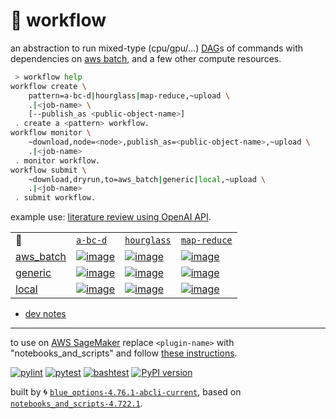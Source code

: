 # 📜 workflow

an abstraction to run mixed-type (cpu/gpu/...) [DAG](https://networkx.org/documentation/stable/reference/classes/digraph.html)s of commands with dependencies on [aws batch](https://aws.amazon.com/batch/), and a few other compute resources.

```bash
 > workflow help
workflow create \
	pattern=a-bc-d|hourglass|map-reduce,~upload \
	.|<job-name> \
	[--publish_as <public-object-name>]
 . create a <pattern> workflow.
workflow monitor \
	~download,node=<node>,publish_as=<public-object-name>,~upload \
	.|<job-name>
 . monitor workflow.
workflow submit \
	~download,dryrun,to=aws_batch|generic|local,~upload \
	.|<job-name>
 . submit workflow.
```

example use: [literature review using OpenAI API](https://github.com/kamangir/openai-commands/tree/main/openai_commands/literature_review).

|   |   |   |   |
| --- | --- | --- | --- |
| 📜 | [`a-bc-d`](./patterns/a-bc-d.dot) | [`hourglass`](./patterns/hourglass.dot) | [`map-reduce`](./patterns/map-reduce.dot) |
| [aws_batch](./runners/aws_batch.py) | [![image](https://kamangir-public.s3.ca-central-1.amazonaws.com/aws_batch-a-bc-d/workflow.gif?raw=true&random=5zinpXZ2kK8Cs0jn)](https://kamangir-public.s3.ca-central-1.amazonaws.com/aws_batch-a-bc-d/workflow.gif?raw=true&random=5zinpXZ2kK8Cs0jn) | [![image](https://kamangir-public.s3.ca-central-1.amazonaws.com/aws_batch-hourglass/workflow.gif?raw=true&random=Og3q4dX2nmBAnyoA)](https://kamangir-public.s3.ca-central-1.amazonaws.com/aws_batch-hourglass/workflow.gif?raw=true&random=Og3q4dX2nmBAnyoA) | [![image](https://kamangir-public.s3.ca-central-1.amazonaws.com/aws_batch-map-reduce/workflow.gif?raw=true&random=axD9ipNuI1t3p7yK)](https://kamangir-public.s3.ca-central-1.amazonaws.com/aws_batch-map-reduce/workflow.gif?raw=true&random=axD9ipNuI1t3p7yK) |
| [generic](./runners/generic.py) | [![image](https://kamangir-public.s3.ca-central-1.amazonaws.com/generic-a-bc-d/workflow.gif?raw=true&random=wALm1KyKZLbAUAFi)](https://kamangir-public.s3.ca-central-1.amazonaws.com/generic-a-bc-d/workflow.gif?raw=true&random=wALm1KyKZLbAUAFi) | [![image](https://kamangir-public.s3.ca-central-1.amazonaws.com/generic-hourglass/workflow.gif?raw=true&random=RKlx5nQIjSEinUdu)](https://kamangir-public.s3.ca-central-1.amazonaws.com/generic-hourglass/workflow.gif?raw=true&random=RKlx5nQIjSEinUdu) | [![image](https://kamangir-public.s3.ca-central-1.amazonaws.com/generic-map-reduce/workflow.gif?raw=true&random=a0DOPGXkMgExcfVG)](https://kamangir-public.s3.ca-central-1.amazonaws.com/generic-map-reduce/workflow.gif?raw=true&random=a0DOPGXkMgExcfVG) |
| [local](./runners/local.py) | [![image](https://kamangir-public.s3.ca-central-1.amazonaws.com/local-a-bc-d/workflow.gif?raw=true&random=Aravz9pEYgHNn4NF)](https://kamangir-public.s3.ca-central-1.amazonaws.com/local-a-bc-d/workflow.gif?raw=true&random=Aravz9pEYgHNn4NF) | [![image](https://kamangir-public.s3.ca-central-1.amazonaws.com/local-hourglass/workflow.gif?raw=true&random=g8z49dmvYEjiux9N)](https://kamangir-public.s3.ca-central-1.amazonaws.com/local-hourglass/workflow.gif?raw=true&random=g8z49dmvYEjiux9N) | [![image](https://kamangir-public.s3.ca-central-1.amazonaws.com/local-map-reduce/workflow.gif?raw=true&random=DifnnooswtoxlzKj)](https://kamangir-public.s3.ca-central-1.amazonaws.com/local-map-reduce/workflow.gif?raw=true&random=DifnnooswtoxlzKj) |

- [dev notes](https://arash-kamangir.medium.com/%EF%B8%8F-openai-experiments-54-e49117dc69ef)

---

to use on [AWS SageMaker](https://aws.amazon.com/sagemaker/) replace `<plugin-name>` with "notebooks_and_scripts" and follow [these instructions](https://github.com/kamangir/notebooks-and-scripts/blob/main/SageMaker.md).

[![pylint](https://github.com/kamangir/notebooks-and-scripts/actions/workflows/pylint.yml/badge.svg)](https://github.com/kamangir/notebooks-and-scripts/actions/workflows/pylint.yml) [![pytest](https://github.com/kamangir/notebooks-and-scripts/actions/workflows/pytest.yml/badge.svg)](https://github.com/kamangir/notebooks-and-scripts/actions/workflows/pytest.yml) [![bashtest](https://github.com/kamangir/notebooks-and-scripts/actions/workflows/bashtest.yml/badge.svg)](https://github.com/kamangir/notebooks-and-scripts/actions/workflows/bashtest.yml) [![PyPI version](https://img.shields.io/pypi/v/notebooks-and-scripts.svg)](https://pypi.org/project/notebooks-and-scripts/)

built by 🌀 [`blue_options-4.76.1-abcli-current`](https://github.com/kamangir/awesome-bash-cli), based on [`notebooks_and_scripts-4.722.1`](https://github.com/kamangir/notebooks-and-scripts).
